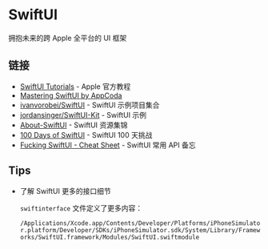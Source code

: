 # SwiftUI

拥抱未来的跨 Apple 全平台的 UI 框架

## 链接

- [SwiftUI Tutorials](https://developer.apple.com/tutorials/swiftui) - Apple 官方教程
- [Mastering SwiftUI by AppCoda](https://www.appcoda.com/learnswiftui/)
- [ivanvorobei/SwiftUI](https://github.com/ivanvorobei/SwiftUI) - SwiftUI 示例项目集合
- [jordansinger/SwiftUI-Kit](https://github.com/jordansinger/SwiftUI-Kit) - SwiftUI 示例
- [About-SwiftUI](https://github.com/Juanpe/About-SwiftUI) - SwiftUI 资源集锦
- [100 Days of SwiftUI](https://www.hackingwithswift.com/100/swiftui) - SwiftUI 100 天挑战
- [Fucking SwiftUI - Cheat Sheet](https://fuckingswiftui.com) - SwiftUI 常用 API 备忘

## Tips 

- 了解 SwiftUI 更多的接口细节

  `swiftinterface` 文件定义了更多内容：

  `/Applications/Xcode.app/Contents/Developer/Platforms/iPhoneSimulator.platform/Developer/SDKs/iPhoneSimulator.sdk/System/Library/Frameworks/SwiftUI.framework/Modules/SwiftUI.swiftmodule`